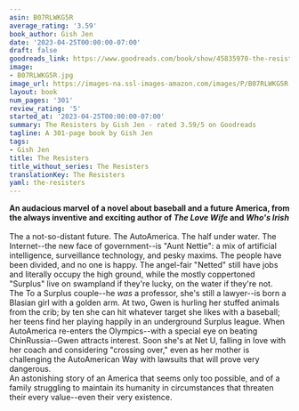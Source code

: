 ```yaml
---
asin: B07RLWKG5R
average_rating: '3.59'
book_author: Gish Jen
date: '2023-04-25T00:00:00-07:00'
draft: false
goodreads_link: https://www.goodreads.com/book/show/45835970-the-resisters
image:
- B07RLWKG5R.jpg
image_url: https://images-na.ssl-images-amazon.com/images/P/B07RLWKG5R.01._SCLZZZZZZZ.jpg
layout: book
num_pages: '301'
review_rating: '5'
started_at: '2023-04-25T00:00:00-07:00'
summary: The Resisters by Gish Jen - rated 3.59/5 on Goodreads
tagline: A 301-page book by Gish Jen
tags:
- Gish Jen
title: The Resisters
title_without_series: The Resisters
translationKey: The Resisters
yaml: the-resisters
---
```


<b>An audacious marvel of a novel about baseball and a future America, from the always inventive and exciting author of <i>The Love Wife</i> and <i>Who's Irish</i></b><br /><br />The a not-so-distant future. The AutoAmerica. The half under water. The Internet--the new face of government--is "Aunt Nettie": a mix of artificial intelligence, surveillance technology, and pesky maxims. The people have been divided, and no one is happy. The angel-fair "Netted" still have jobs and literally occupy the high ground, while the mostly coppertoned "Surplus" live on swampland if they're lucky, on the water if they're not. <br /> The To a Surplus couple--he <i>was</i> a professor, she's still a lawyer--is born a Blasian girl with a golden arm. At two, Gwen is hurling her stuffed animals from the crib; by ten she can hit whatever target she likes with a baseball; her teens find her playing happily in an underground Surplus league. When AutoAmerica re-enters the Olympics--with a special eye on beating ChinRussia--Gwen attracts interest. Soon she's at Net U, falling in love with her coach and considering "crossing over," even as her mother is challenging the AutoAmerican Way with lawsuits that will prove very dangerous.<br /> An astonishing story of an America that seems only too possible, and of a family struggling to maintain its humanity in circumstances that threaten their every value--even their very existence.
